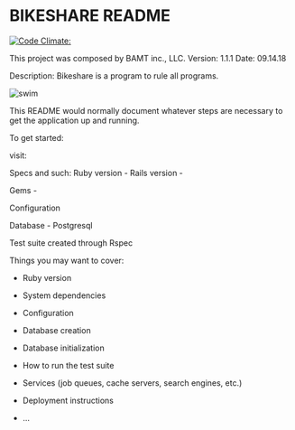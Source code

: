 # BIKESHARE README

[![Code Climate:](https://codeclimate.com/github/bghalami/bike_share.png)](https://codeclimate.com/github/bghalami/bike_share)

This project was composed by BAMT inc., LLC.
Version: 1.1.1
Date: 09.14.18

Description: Bikeshare is a program to rule all programs.

![swim](https://media.giphy.com/media/1sSWWMNnaZLlm/giphy.gif)

This README would normally document whatever steps are necessary to get the
application up and running.

To get started:

visit: 

Specs and such:
Ruby version -
Rails version -

Gems -


Configuration

Database - Postgresql

Test suite created through Rspec


Things you may want to cover:

* Ruby version

* System dependencies

* Configuration

* Database creation

* Database initialization

* How to run the test suite

* Services (job queues, cache servers, search engines, etc.)

* Deployment instructions

* ...
